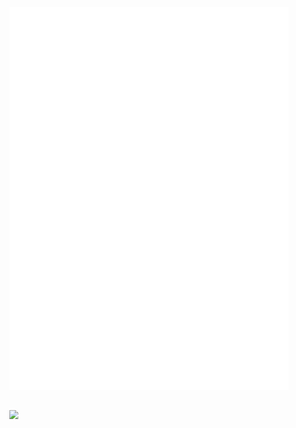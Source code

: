 <picture>
  <img src="/github-metrics.svg" alt="Metrics">
</picture>

<br>
<br>
<br>

<picture>
  <img src="https://wakatime.com/share/@67f679dc-c4d8-4257-9ef2-4f24a80619c4/3e42e2bd-c2a5-43b6-87e0-653040ec31df.svg" height="400px">
</picture>
